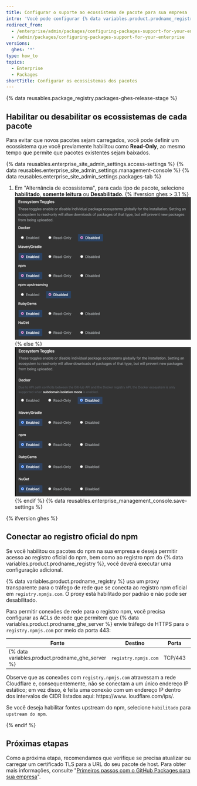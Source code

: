 ```yaml
---
title: Configurar o suporte ao ecossistema de pacote para sua empresa
intro: 'Você pode configurar {% data variables.product.prodname_registry %} para a sua empresa habilitando ou desabilitando globalmente os ecossistemas de pacotes individuais na sua empresa, incluindo Docker, RubyGems, npm, Apache Maven, Gradle ou NuGet. Conheça outros requisitos de configuração para dar suporte aos ecossistemas de pacote específicos.'
redirect_from:
  - /enterprise/admin/packages/configuring-packages-support-for-your-enterprise
  - /admin/packages/configuring-packages-support-for-your-enterprise
versions:
  ghes: '*'
type: how_to
topics:
  - Enterprise
  - Packages
shortTitle: Configurar os ecossistemas dos pacotes
---
```


{% data reusables.package_registry.packages-ghes-release-stage %}

## Habilitar ou desabilitar os ecossistemas de cada pacote

Para evitar que novos pacotes sejam carregados, você pode definir um ecossistema que você previamente habilitou como **Read-Only**, ao mesmo tempo que permite que pacotes existentes sejam baixados.

{% data reusables.enterprise_site_admin_settings.access-settings %}
{% data reusables.enterprise_site_admin_settings.management-console %}
{% data reusables.enterprise_site_admin_settings.packages-tab %}
1. Em "Alternância de ecossistema", para cada tipo de pacote, selecione **habilitado**, **somente leitura** ou **Desabilitado**.
{% ifversion ghes > 3.1 %}
  ![Alternância de ecossistemas](/assets/images/enterprise/site-admin-settings/ecosystem-toggles.png){% else %}
![Ecosystem toggles](/assets/images/enterprise/3.1/site-admin-settings/ecosystem-toggles.png){% endif %}
{% data reusables.enterprise_management_console.save-settings %}

{% ifversion ghes %}
## Conectar ao registro oficial do npm

Se você habilitou os pacotes do npm na sua empresa e deseja permitir acesso ao registro oficial do npm, bem como ao registro npm do {% data variables.product.prodname_registry %}, você deverá executar uma configuração adicional.

{% data variables.product.prodname_registry %} usa um proxy transparente para o tráfego de rede que se conecta ao registro npm oficial em `registry.npmjs.com`. O proxy está habilitado por padrão e não pode ser desabilitado.

Para permitir conexões de rede para o registro npm, você precisa configurar as ACLs de rede que permitem que {% data variables.product.prodname_ghe_server %} envie tráfego de HTTPS para o `registry.npmjs.com` por meio da porta 443:

| Fonte                                              | Destino              | Porta   | Tipo  |
| -------------------------------------------------- | -------------------- | ------- | ----- |
| {% data variables.product.prodname_ghe_server %} | `registry.npmjs.com` | TCP/443 | HTTPS |

Observe que as conexões com `registry.npmjs.com` atravessam a rede Cloudflare e, consequentemente, não se conectam a um único endereço IP estático; em vez disso, é feita uma conexão com um endereço IP dentro dos intervalos de CIDR listados aqui: https://www. loudflare.com/ips/.

Se você deseja habilitar fontes upstream do npm, selecione `habilitado` para `upstream do npm`.

{% endif %}

## Próximas etapas

Como a próxima etapa, recomendamos que verifique se precisa atualizar ou carregar um certificado TLS para a URL do seu pacote de host. Para obter mais informações, consulte "[Primeiros passos com o GitHub Packages para sua empresa](/admin/packages/getting-started-with-github-packages-for-your-enterprise)".
